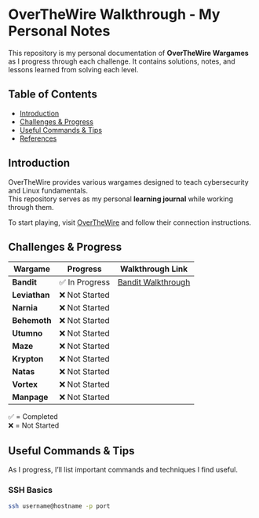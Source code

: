 # OverTheWire Walkthrough - My Personal Notes

This repository is my personal documentation of **OverTheWire Wargames** as I progress through each challenge. It contains solutions, notes, and lessons learned from solving each level.

## Table of Contents

- [Introduction](#introduction)
- [Challenges & Progress](#challenges--progress)
- [Useful Commands & Tips](#useful-commands--tips)
- [References](#references)

## Introduction

OverTheWire provides various wargames designed to teach cybersecurity and Linux fundamentals.  
This repository serves as my personal **learning journal** while working through them.

To start playing, visit [OverTheWire](https://overthewire.org/wargames/) and follow their connection instructions.  

## Challenges & Progress

|    Wargame    |      Progress    | Walkthrough Link  |
|---------------|------------------|-----------------  |
| **Bandit**    | ✅ In Progress   | [Bandit Walkthrough](bandit/) |
| **Leviathan** | ❌ Not Started  |  |
| **Narnia**    | ❌ Not Started  |  |
| **Behemoth**  | ❌ Not Started  |  |
| **Utumno**    | ❌ Not Started  |  |
| **Maze**      | ❌ Not Started  |  |
| **Krypton**   | ❌ Not Started  |  |
| **Natas**     | ❌ Not Started  |  |
| **Vortex**    | ❌ Not Started  |  |
| **Manpage**   | ❌ Not Started  |  |

✅ = Completed  
❌ = Not Started  

## Useful Commands & Tips

As I progress, I’ll list important commands and techniques I find useful.

### SSH Basics
```bash
ssh username@hostname -p port
